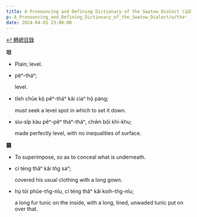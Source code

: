 ```yaml
---
title: A Pronouncing and Defining Dictionary of the Swatow Dialect (汕頭方言音義字典) / thaⁿ
p: A_Pronouncing_and_Defining_Dictionary_of_the_Swatow_Dialect/w/thaⁿ
date: 2024-04-01 23:00:00
---
```


[↩️ 轉總目錄](/A_Pronouncing_and_Defining_Dictionary_of_the_Swatow_Dialect)


**坦**
- Plain; level.

- pêⁿ-tháⁿ;

  level.

- tîeh chūe kò̤ pêⁿ-tháⁿ kâi cìaⁿ hó̤ pàng;

  must seek a level spot in which to set it down.

- siu-sîp kàu pêⁿ-pêⁿ tháⁿ-tháⁿ, chŵn bŏi khi-khu;

  made perfectly level, with no inequalities of surface.

**襲**
- To superimpose, so as to conceal what is underneath.

- cí téng thăⁿ kâi tn̂g saⁿ;

  covered his usual clothing with a long gown.

- hṳ́ tói phûe-tn̂g-nîu, cí téng thăⁿ kâi koih-tn̂g-nîu;

  a long fur tunic on the inside, with a long, lined, unwaded tunic put on over that.